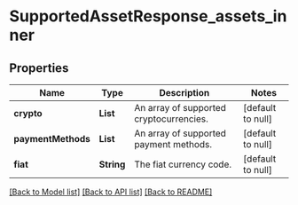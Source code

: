 # SupportedAssetResponse_assets_inner
## Properties

| Name | Type | Description | Notes |
|------------ | ------------- | ------------- | -------------|
| **crypto** | **List** | An array of supported cryptocurrencies. | [default to null] |
| **paymentMethods** | **List** | An array of supported payment methods. | [default to null] |
| **fiat** | **String** | The fiat currency code. | [default to null] |

[[Back to Model list]](../README.md#documentation-for-models) [[Back to API list]](../README.md#documentation-for-api-endpoints) [[Back to README]](../README.md)

